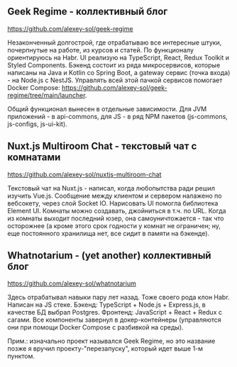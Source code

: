 ## Geek Regime - коллективный блог
https://github.com/alexey-sol/geek-regime

Незаконченный долгострой, где отрабатываю все интересные штуки, почерпнутые на работе, из курсов и статей. По функционалу ориентируюсь на Habr. UI реализую на TypeScript, React, Redux Toolkit и Styled Components. Бэкенд состоит из ряда микросервисов, которые написаны на Java и Kotlin со Spring Boot, а gateway сервис (точка входа) - на Node.js с NestJS. Управлять всей этой пачкой сервисов помогает Docker Compose: https://github.com/alexey-sol/geek-regime/tree/main/launcher.

Общий функционал вынесен в отдельные зависимости. Для JVM приложений - в api-commons, для JS - в ряд NPM пакетов (js-commons, js-configs, js-ui-kit).

## Nuxt.js Multiroom Chat - текстовый чат с комнатами
https://github.com/alexey-sol/nuxtjs-multiroom-chat

Текстовый чат на Nuxt.js - написал, когда любопытства ради решил изучить Vue.js. Сообщение между клиентом и сервером налажено по вебсокету, через слой Socket IO. Нарисовать UI помогла библиотека Element UI.
Комнаты можно создавать, джойниться в т.ч. по URL. Когда из комнаты выходит последний юзер, она самоуничтожается - так что осторожнее (а кроме этого срок годности у комнат не ограничен; ну, еще постоянного хранилища нет, все сидит в памяти на бэкенде).

## Whatnotarium - (yet another) коллективный блог
https://github.com/alexey-sol/whatnotarium

Здесь отрабатывал навыки пару лет назад. Тоже своего рода клон Habr. Написан на JS стеке. Бэкенд: TypeScript + Node.js + Express.js, в качестве БД выбрал Postgres. Фронтенд: JavaScript + React + Redux с сагами. Все компоненты завернул в докер-контейнеры (управляются они при помощи Docker Compose с разбивкой на среды).

Прим.: изначально проект назывался Geek Regime, но это название позже я вручил проекту-"перезапуску", который идет выше 1-м пунктом.
